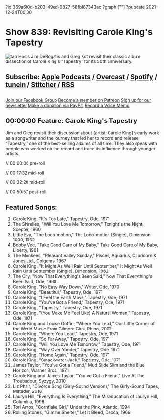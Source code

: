 ?id 369a6f0d-b203-49ed-9827-58fb187343ac
?graph [""]
?pubdate 2021-12-24T00:00
# Show 839: Revisiting Carole King's Tapestry
![tap](https://static.soundopinions.org/images/2021/tap.jpeg)
Hosts Jim DeRogatis and Greg Kot revisit their classic album dissection of Carole King's "Tapestry" for its 50th anniversary. 

## Subscribe: [Apple Podcasts](https://itunes.apple.com/us/podcast/sound-opinions/id94793843) / [Overcast](https://overcast.fm/itunes94793843/sound-opinions) / [Spotify](https://open.spotify.com/show/1kNR8YL7TBrQuRxDdS4wtU) / [tunein](https://tunein.com/podcasts/Music-Podcasts/Sound-Opinions-p60273/) / [Stitcher](http://www.stitcher.com/podcast/sound-opinions) / [RSS](https://feeds.simplecast.com/Nn6fjnB0)


##
[Join our Facebook Group](https://bit.ly/3sivr9T)
[Become a member on Patreon](https://bit.ly/3slWZvc)
[Sign up for our newsletter](https://bit.ly/3eEvRnG)
[Make a donation via PayPal](https://bit.ly/3dmt9lU)
[Record a Voice Memo](https://bit.ly/2RyD5Ah)

## 00:00:00 Feature: Carole King's Tapestry

Jim and Greg revisit their discussion about {artist: Carole King}’s early work as a songwriter and the journey that led her to record and release “Tapestry,” one of the best-selling albums of all time. They also speak with people who worked on the record and trace its influence through younger artists. 


// 00:00:00 pre-roll

// 00:17:32 mid-roll

// 00:32:20 mid-roll

// 00:50:57 post-roll

## Featured Songs:

1. Carole King, "It's Too Late," Tapestry, Ode, 1971
1. The Shirelles, "Will You Love Me Tomorrow," Tonight's the Night, Scepter, 1960
1. Little Eva, "The Loco-motion," The Loco-motion (Single), Dimension 1000, 1962
1. Bobby Vee, "Take Good Care of My Baby," Take Good Care of My Baby, Liberty, 1961
1. The Monkees, "Pleasant Valley Sunday," Pisces, Aquarius, Capricorn & Jones Ltd., Colgems, 1967
1. Carole King, "It Might As Well Rain Until September," It Might As Well Rain Until September (Single), Dimension, 1962
1. The City, "Now That Everything's Been Said," Now That Everything's Been Said, Ode, 1968
1. Carole King, "No Easy Way Down," Writer, Ode, 1970
1. Carole King, "Beautiful," Tapestry, Ode, 1971
1. Carole King, "I Feel the Earth Move," Tapestry, Ode, 1971
1. Carole King, "You've Got a Friend," Tapestry, Ode, 1971
1. Carole King, "Tapestry," Tapestry, Ode, 1971
1. Carole King, "(You Make Me Feel Like) A Natural Woman," Tapestry, Ode, 1971
1. Carole King and Louise Goffin, "Where You Lead," Our Little Corner of the World Music From Gilmore Girls, Rhino, 2002
1. Carole King, "Where You Lead," Tapestry, Ode, 1971
1. Carole King, "So Far Away," Tapestry, Ode, 1971
1. Carole King, "Will You Love Me Tomorrow," Tapestry, Ode, 1971
1. Carole King, "Way Over Yonder," Tapestry, Ode, 1971
1. Carole King, "Home Again," Tapestry, Ode, 1971
1. Carole King, "Smackwater Jack," Tapestry, Ode, 1971
1. James Taylor, "You've Got a Friend," Mud Slide Slim and the Blue Horizon, Warner Bros., 1971
1. Carole King and James Taylor, "You've Got a Friend," Live At The Troubadour, Syzygy, 2010
1. Liz Phair, "Divorce Song (Girly-Sound Version)," The Girly-Sound Tapes, Matador, 2018
1. Lauryn Hill, "Everything Is Everything," The Miseducation of Lauryn Hill, Columbia, 1998
1. Tori Amos, "Cornflake Girl," Under the Pink, Atlantic, 1994
1. Rolling Stones, "Gimme Shelter," Let It Bleed, Decca, 1969